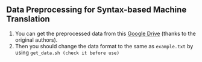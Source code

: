 ## Data Preprocessing for Syntax-based Machine Translation
1. You can get the preprocessed data from this [Google Drive](https://drive.google.com/drive/folders/0BxGk3yrG1HHVMy1aYTNld3BIN2s) (thanks to the original authors).
2. Then you should change the data format to the same as `example.txt` by using `get_data.sh (check it before use)`

